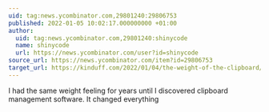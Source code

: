 ```yaml
---
uid: tag:news.ycombinator.com,29801240:29806753
published: 2022-01-05 10:02:17.000000000 +01:00
author:
  uid: tag:news.ycombinator.com,29801240:shinycode
  name: shinycode
  url: https://news.ycombinator.com/user?id=shinycode
source_url: https://news.ycombinator.com/item?id=29806753
target_url: https://kinduff.com/2022/01/04/the-weight-of-the-clipboard/
---
```


I had the same weight feeling for years until I discovered clipboard management software. It changed everything
